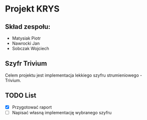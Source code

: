 # Projekt KRYS

## Skład zespołu:

- Matysiak Piotr
- Nawrocki Jan
- Sobczak Wojciech

## Szyfr Trivium

Celem projektu jest implementacja lekkiego szyfru strumieniowego - Trivium.

## TODO List

- [x] Przygotować raport
- [ ] Napisać własną implementację wybranego szyfru
